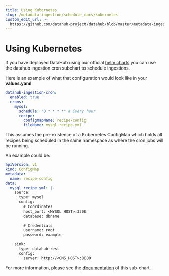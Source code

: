 ```yaml
---
title: Using Kubernetes
slug: /metadata-ingestion/schedule_docs/kubernetes
custom_edit_url: >-
  https://github.com/datahub-project/datahub/blob/master/metadata-ingestion/schedule_docs/kubernetes.md
---
```

# Using Kubernetes

If you have deployed DataHub using our official [helm charts](https://github.com/acryldata/datahub-helm) you can use the 
datahub ingestion cron subchart to schedule ingestions. 

Here is an example of what that configuration would look like in your **values.yaml**:

```yaml
datahub-ingestion-cron:
  enabled: true
  crons:
    mysql:
      schedule: "0 * * * *" # Every hour
      recipe:
        configmapName: recipe-config
        fileName: mysql_recipe.yml
```

This assumes the pre-existence of a Kubernetes ConfigMap which holds all recipes being scheduled in the same namespace as
where the cron jobs will be running.

An example could be:
```yaml
apiVersion: v1
kind: ConfigMap
metadata:
  name: recipe-config
data:
  mysql_recipe.yml: |-
    source:
      type: mysql
      config:
        # Coordinates
        host_port: <MYSQL HOST>:3306
        database: dbname
    
        # Credentials
        username: root
        password: example
    
    sink:
      type: datahub-rest
      config:
        server: http://<GMS_HOST>:8080
```

For more information, please see the [documentation](https://github.com/acryldata/datahub-helm/tree/master/charts/datahub/subcharts/datahub-ingestion-cron) of this sub-chart.
